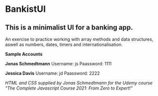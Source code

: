 # BankistUI
## This is a minimalist UI for a banking app. 
An exercise to practice working with array methods and data structures,
aswell as numbers, dates, timers and internationalisation.


**Sample Accounts**

**Jonas Schmedtmann**
Username: js
Paassword: 1111

**Jessica Davis**
Username: jd
Paassword: 2222


*HTML and CSS supplied by Jonas Schmedtmann for the Udemy course "The Complete Javascript Course 2021: From Zero to Expert!"*
